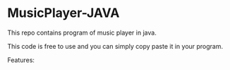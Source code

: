 # MusicPlayer-JAVA
This repo contains program of music player in java.

This code is free to use and you can simply copy paste it in your program.

Features:

